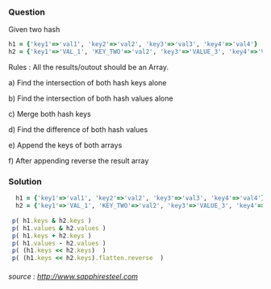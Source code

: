 
### Question
Given two hash 
```ruby
h1 = {'key1'=>'val1', 'key2'=>'val2', 'key3'=>'val3', 'key4'=>'val4'}
h2 = {'key1'=>'VAL_1', 'KEY_TWO'=>'val2', 'key3'=>'VALUE_3', 'key4'=>'Val_4'}
```

Rules : All the results/outout should be an Array.


a) Find the intersection of both hash keys alone

b) Find the intersection of both hash values alone

c) Merge both hash keys

d) Find the difference of both hash values

e) Append the keys of both arrays

f) After appending reverse the result array 


### Solution

```ruby
  h1 = {'key1'=>'val1', 'key2'=>'val2', 'key3'=>'val3', 'key4'=>'val4'}  
  h2 = {'key1'=>'VAL_1', 'KEY_TWO'=>'val2', 'key3'=>'VALUE_3', 'key4'=>'Val_4'}  
  
 p( h1.keys & h2.keys )   
 p( h1.values & h2.values )  
 p( h1.keys + h2.keys )  
 p( h1.values - h2.values )  
 p( (h1.keys << h2.keys)  )  
 p( (h1.keys << h2.keys).flatten.reverse  ) 
 ``` 
 ######  source :  http://www.sapphiresteel.com 

